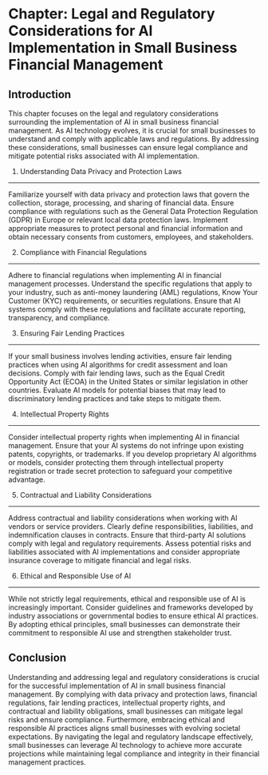 Chapter: Legal and Regulatory Considerations for AI Implementation in Small Business Financial Management
=========================================================================================================

Introduction
------------

This chapter focuses on the legal and regulatory considerations surrounding the implementation of AI in small business financial management. As AI technology evolves, it is crucial for small businesses to understand and comply with applicable laws and regulations. By addressing these considerations, small businesses can ensure legal compliance and mitigate potential risks associated with AI implementation.

1. Understanding Data Privacy and Protection Laws
-------------------------------------------------

Familiarize yourself with data privacy and protection laws that govern the collection, storage, processing, and sharing of financial data. Ensure compliance with regulations such as the General Data Protection Regulation (GDPR) in Europe or relevant local data protection laws. Implement appropriate measures to protect personal and financial information and obtain necessary consents from customers, employees, and stakeholders.

2. Compliance with Financial Regulations
----------------------------------------

Adhere to financial regulations when implementing AI in financial management processes. Understand the specific regulations that apply to your industry, such as anti-money laundering (AML) regulations, Know Your Customer (KYC) requirements, or securities regulations. Ensure that AI systems comply with these regulations and facilitate accurate reporting, transparency, and compliance.

3. Ensuring Fair Lending Practices
----------------------------------

If your small business involves lending activities, ensure fair lending practices when using AI algorithms for credit assessment and loan decisions. Comply with fair lending laws, such as the Equal Credit Opportunity Act (ECOA) in the United States or similar legislation in other countries. Evaluate AI models for potential biases that may lead to discriminatory lending practices and take steps to mitigate them.

4. Intellectual Property Rights
-------------------------------

Consider intellectual property rights when implementing AI in financial management. Ensure that your AI systems do not infringe upon existing patents, copyrights, or trademarks. If you develop proprietary AI algorithms or models, consider protecting them through intellectual property registration or trade secret protection to safeguard your competitive advantage.

5. Contractual and Liability Considerations
-------------------------------------------

Address contractual and liability considerations when working with AI vendors or service providers. Clearly define responsibilities, liabilities, and indemnification clauses in contracts. Ensure that third-party AI solutions comply with legal and regulatory requirements. Assess potential risks and liabilities associated with AI implementations and consider appropriate insurance coverage to mitigate financial and legal risks.

6. Ethical and Responsible Use of AI
------------------------------------

While not strictly legal requirements, ethical and responsible use of AI is increasingly important. Consider guidelines and frameworks developed by industry associations or governmental bodies to ensure ethical AI practices. By adopting ethical principles, small businesses can demonstrate their commitment to responsible AI use and strengthen stakeholder trust.

Conclusion
----------

Understanding and addressing legal and regulatory considerations is crucial for the successful implementation of AI in small business financial management. By complying with data privacy and protection laws, financial regulations, fair lending practices, intellectual property rights, and contractual and liability obligations, small businesses can mitigate legal risks and ensure compliance. Furthermore, embracing ethical and responsible AI practices aligns small businesses with evolving societal expectations. By navigating the legal and regulatory landscape effectively, small businesses can leverage AI technology to achieve more accurate projections while maintaining legal compliance and integrity in their financial management practices.
